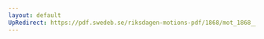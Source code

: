 ```yaml
---
layout: default
UpRedirect: https://pdf.swedeb.se/riksdagen-motions-pdf/1868/mot_1868__ak__00077/mot_1868__ak__00077_003.pdf
---
```

